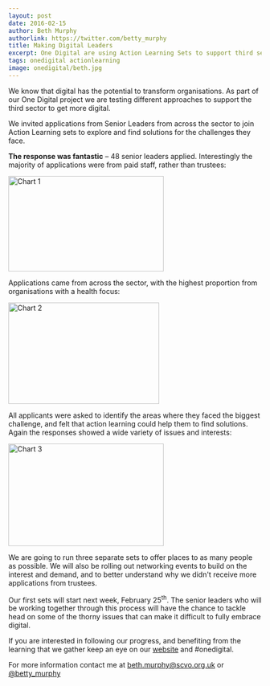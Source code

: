 ```yaml
---
layout: post
date: 2016-02-15
author: Beth Murphy
authorlink: https://twitter.com/betty_murphy
title: Making Digital Leaders
excerpt: One Digital are using Action Learning Sets to support third sector digital development
tags: onedigital actionlearning
image: onedigital/beth.jpg
---
```

We know that digital has the potential to transform organisations. As part of our One Digital project we are testing different approaches to support the third sector to get more digital.

We invited applications from Senior Leaders from across the sector to join Action Learning sets to explore and find solutions for the challenges they face.

**The response was fantastic** – 48 senior leaders applied. Interestingly the majority of applications were from paid staff, rather than trustees:

<img alt="Chart 1" height="190" src="//www.scvo.org.uk/wp-content/uploads/2016/02/Chart1-300x184.jpg" width="309" />

Applications came from across the sector, with the highest proportion from organisations with a health focus:

<img alt="Chart 2" height="202" src="//www.scvo.org.uk/wp-content/uploads/2016/02/Chart2-300x202.jpg" width="300" />

All applicants were asked to identify the areas where they faced the biggest challenge, and felt that action learning could help them to find solutions. Again the responses showed a wide variety of issues and interests:

<img alt="Chart 3" height="204" src="//www.scvo.org.uk/wp-content/uploads/2016/02/Chart3-300x198.jpg" width="309" />

We are going to run three separate sets to offer places to as many people as possible. We will also be rolling out networking events to build on the interest and demand, and to better understand why we didn't receive more applications from trustees.

Our first sets will start next week, February 25<sup>th</sup>. The senior leaders who will be working together through this process will have the chance to tackle head on some of the thorny issues that can make it difficult to fully embrace digital.

If you are interested in following our progress, and benefiting from the learning that we gather keep an eye on our [website](http://digital.scvo.org.uk/onedigital/actionlearning/) and #onedigital.

For more information contact me at <beth.murphy@scvo.org.uk> or [@betty_murphy](https://twitter.com/betty_murphy)

